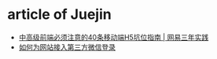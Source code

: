 # article of Juejin

* [中高级前端必须注意的40条移动端H5坑位指南 | 网易三年实践](https://juejin.cn/post/6921886428158754829)
* [如何为网站接入第三方微信登录](https://juejin.cn/post/6922700153610584071)
